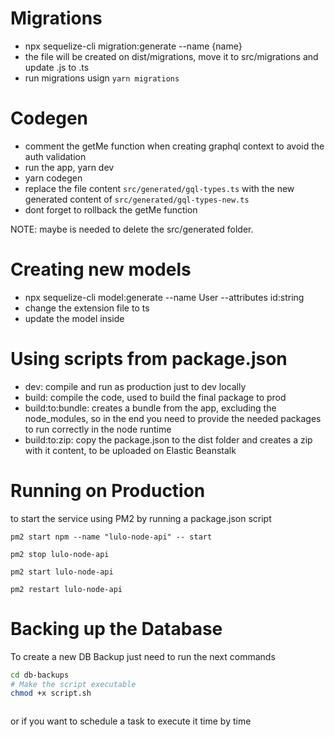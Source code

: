 # Migrations

- npx sequelize-cli migration:generate --name {name}
- the file will be created on dist/migrations, move it to src/migrations and update .js to .ts
- run migrations usign `yarn migrations` 
# Codegen

- comment the getMe function when creating graphql context to avoid the auth validation
- run the app, yarn dev
- yarn codegen
- replace the file content `src/generated/gql-types.ts` with the new generated content of `src/generated/gql-types-new.ts`
- dont forget to rollback the getMe function


NOTE: maybe is needed to delete the src/generated folder.

# Creating new models

- npx sequelize-cli model:generate --name User --attributes id:string
- change the extension file to ts
- update the model inside


# Using scripts from package.json 

- dev: compile and run as production just to dev locally
- build: compile the code, used to build the final package to prod
- build:to:bundle: creates a bundle from the app, excluding  the node_modules, so in the end you need to provide the needed packages to run correctly in the node runtime
- build:to:zip: copy the package.json to the dist folder and creates a zip with it content, to be uploaded on Elastic Beanstalk 


# Running on Production 

to start the service using PM2 by running a package.json script 
```
pm2 start npm --name "lulo-node-api" -- start

pm2 stop lulo-node-api

pm2 start lulo-node-api

pm2 restart lulo-node-api
```


# Backing up the Database

To create a new DB Backup just need to run the next commands

```sh
cd db-backups 
# Make the script executable
chmod +x script.sh 



```

or if you want to schedule a task to execute it time by time 

```
```
